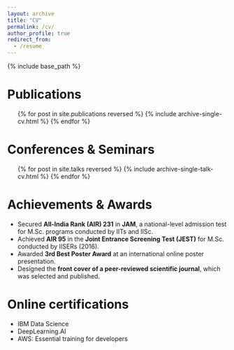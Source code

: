 ```yaml
---
layout: archive
title: "CV"
permalink: /cv/
author_profile: true
redirect_from:
  - /resume
---
```


{% include base_path %}



Publications
======
  <ul>{% for post in site.publications reversed %}
    {% include archive-single-cv.html %}
  {% endfor %}</ul>
  
Conferences & Seminars
======
  <ul>{% for post in site.talks reversed %}
    {% include archive-single-talk-cv.html  %}
  {% endfor %}</ul>


Achievements & Awards
======
- Secured **All-India Rank (AIR) 231** in **JAM**, a national-level admission test for M.Sc. programs conducted by IITs and IISc.
- Achieved **AIR 95** in the **Joint Entrance Screening Test (JEST)** for M.Sc. conducted by IISERs (2016).
- Awarded **3rd Best Poster Award** at an international online poster presentation.
- Designed the **front cover of a peer-reviewed scientific journal**, which was selected and published.

  
Online certifications
======
* IBM Data Science
* DeepLearning.AI
* AWS: Essential training for developers
